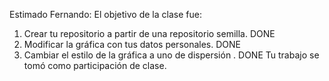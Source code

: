 Estimado Fernando: 
El objetivo de la clase fue:
1. Crear tu repositorio a partir de una repositorio semilla. DONE
2. Modificar la gráfica con tus datos personales. DONE 
3. Cambiar el estilo de la gráfica  a uno de dispersión . DONE
Tu trabajo se tomó como participación de clase. 
